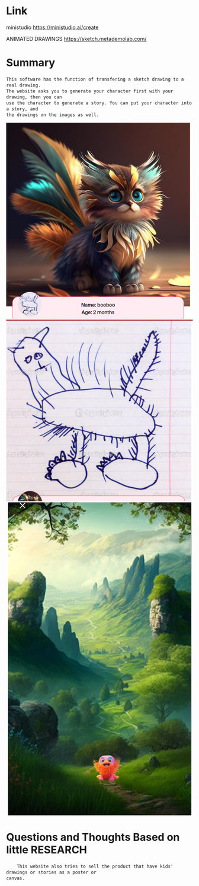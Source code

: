 Link
===============
<p>

ministudio
https://ministudio.ai/create

ANIMATED DRAWINGS
https://sketch.metademolab.com/

</p>

Summary
===============
    This software has the function of transfering a sketch drawing to a real drawing.
    The website asks you to generate your character first with your drawing, then you can
    use the character to generate a story. You can put your character into a story, and
    the drawings on the images as well.
    
![img.png](img.png)
![img_1.png](img_1.png)
![img_2.png](img_2.png)

Questions and Thoughts Based on little RESEARCH
===============
        This website also tries to sell the product that have kids' drawings or stories as a poster or 
    canvas. 
